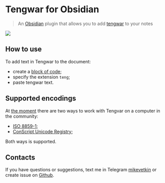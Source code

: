 # Tengwar for Obsidian

> An [Obsidian](https://obsidian.md/) plugin that allows you to add [tengwar](https://en.wikipedia.org/wiki/Tengwar) to your notes

<img src="/assets/doc-30fps-720px.gif" />

## How to use

To add text in Tengwar to the document:

- create a [block of code](https://help.obsidian.md/Editing+and+formatting/Basic+formatting+syntax#Code+blocks);
- specify the extension `teng`;
- paste tengwar text.

## Supported encodings

At [the moment](https://en.wikipedia.org/wiki/Tengwar) there are two ways to work with Tengvar on a computer in the community:

- [ISO 8859-1](https://en.wikipedia.org/wiki/ISO_8859-1);
- [ConScript Unicode Registry](https://en.wikipedia.org/wiki/ConScript_Unicode_Registry);

Both ways is supported.

## Contacts

If you have questions or suggestions, text me in Telegram [mikevetkin](https://mikevetkin.t.me) or create issue on [Github](https://github.com/mikevetkin/obsidian-tengwar).
